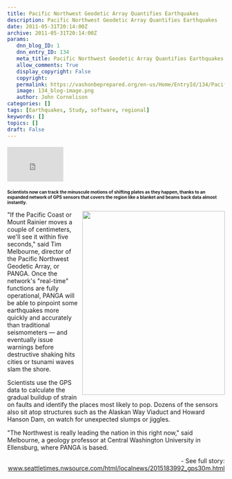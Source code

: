 ```yaml
---
title: Pacific Northwest Geodetic Array Quantifies Earthquakes
description: Pacific Northwest Geodetic Array Quantifies Earthquakes
date: 2011-05-31T20:14:00Z
archive: 2011-05-31T20:14:00Z
params:
   dnn_blog_ID: 1
   dnn_entry_ID: 134
   meta_title: Pacific Northwest Geodetic Array Quantifies Earthquakes
   allow_comments: True
   display_copyright: False
   copyright: 
   permalink: https://vashonbeprepared.org/en-us/Home/EntryId/134/Pacific-Northwest-Geodetic-Array-Quantifies-Earthquakes
   image: 134_blog-image.png
   author: John Cornelison
categories: []
tags: [Earthquakes, Study, software, regional]
keywords: []
topics: []
draft: False
---
```


<div class="wlWriterHeaderFooter" style="padding-bottom: 4px; margin: 0px; padding-left: 0px; padding-right: 0px; float: none; padding-top: 4px"><iframe src="http://www.facebook.com/widgets/like.php?href=http://vashoneoc.org/Blogs/VashonPreparedness/tabid/164/EntryId/134/Pacific-Northwest-Geodetic-Array-Quantifies-Earthquakes.aspx" frameborder="0" scrolling="no" style="border-bottom: medium none; border-left: medium none; width: 130px; height: 80px; border-top: medium none; border-right: medium none"></iframe></div>
<p><font size="1"><strong>Scientists now can track the minuscule motions of shifting plates as they happen, thanks to an expanded network of GPS sensors that covers the region like a blanket and beams back data almost instantly.</strong></font></p>
<p><img alt="" align="right" width="330" height="425" style="margin: 0px 0px 5px 5px; display: inline; float: right" src="http://seattletimes.nwsource.com/ABPub/2011/05/29/2015183967.gif" /></p>
<p>"If the Pacific Coast or Mount Rainier moves a couple of centimeters, we'll see it within five seconds," said Tim Melbourne, director of the Pacific Northwest Geodetic Array, or PANGA. Once the network's "real-time" functions are fully operational, PANGA will be able to pinpoint some earthquakes more quickly and accurately than traditional seismometers — and eventually issue warnings before destructive shaking hits cities or tsunami waves slam the shore.</p>
<p>Scientists use the GPS data to calculate the gradual buildup of strain on faults and identify the places most likely to pop. Dozens of the sensors also sit atop structures such as the Alaskan Way Viaduct and Howard Hanson Dam, on watch for unexpected slumps or jiggles.</p>
<p>"The Northwest is really leading the nation in this right now," said Melbourne, a geology professor at Central Washington University in Ellensburg, where PANGA is based.</p>
<p align="right">- See full story: <a title="http://seattletimes.nwsource.com/html/localnews/2015183992_gps30m.html" href="http://www.seattletimes.nwsource.com/html/localnews/2015183992_gps30m.html">www.seattletimes.nwsource.com/html/localnews/2015183992_gps30m.html</a></p>

